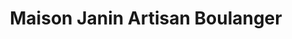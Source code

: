 ---
title: "Maison Janin Artisan Boulanger"
url: /albi/maison-janin-artisan-boulanger/
shop: boulangerie
---